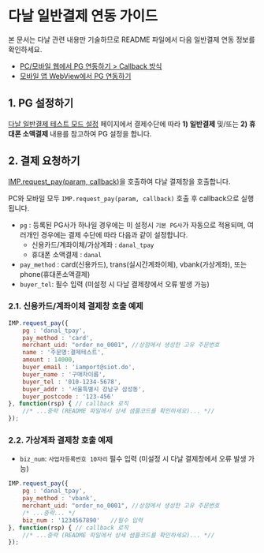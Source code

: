 # 다날 일반결제 연동 가이드

본 문서는 다날 관련 내용만 기술하므로 README 파일에서 다음 일반결제 연동 정보를 확인하세요.

- [PC/모바일 웹에서 PG 연동하기 > Callback 방식](../README.md#callback)
- [모바일 앱 WebView에서 PG 연동하기](../README.md#webview)

## 1. PG 설정하기

<a href="https://guide.iamport.kr/9865a7f8-4e20-4fe1-89bd-413beae49982" target="_blank">다날 일반결제 테스트 모드 설정</a> 페이지에서 결제수단에 따라 **1) 일반결제** 및/또는 **2) 휴대폰 소액결제** 내용를 참고하여 PG 설정을 합니다.

## 2. 결제 요청하기

[IMP.request_pay(param, callback)](https://docs.iamport.kr/sdk/javascript-sdk#request_pay)을 호출하여 다날 결제창을 호출합니다.

PC와 모바일 모두 `IMP.request_pay(param, callback)` 호출 후 callback으로 실행됩니다.

- `pg` : 등록된 PG사가 하나일 경우에는 미 설정시 `기본 PG사`가 자동으로 적용되며, 여러개인 경우에는 결제 수단에 따라 다음과 같이 설정합니다.
	- 신용카드/계좌이체/가상계좌 : `danal_tpay`
	- 휴대폰 소액결제 : `danal`
- `pay_method` : card(신용카드), trans(실시간계좌이체), vbank(가상계좌), 또는 phone(휴대폰소액결제)
- `buyer_tel`: 필수 입력 (미설정 시 다날 결제창에서 오류 발생 가능)  

### 2.1. 신용카드/계좌이체 결제창 호출 예제  

```javascript
IMP.request_pay({
    pg : 'danal_tpay',
    pay_method : 'card',
    merchant_uid: "order_no_0001", //상점에서 생성한 고유 주문번호
    name : '주문명:결제테스트',
    amount : 14000,
    buyer_email : 'iamport@siot.do',
    buyer_name : '구매자이름',
    buyer_tel : '010-1234-5678',
    buyer_addr : '서울특별시 강남구 삼성동',
    buyer_postcode : '123-456'
}, function(rsp) { // callback 로직
	//* ...중략 (README 파일에서 상세 샘플코드를 확인하세요)... *//
});
```
### 2.2. 가상계좌 결제창 호출 예제  

- `biz_num`: `사업자등록번호 10자리` 필수 입력 (미설정 시 다날 결제창에서 오류 발생 가능)

```javascript
IMP.request_pay({
    pg : 'danal_tpay',
    pay_method : 'vbank',
    merchant_uid: "order_no_0001", //상점에서 생성한 고유 주문번호
    /* ...중략... */
    biz_num : '1234567890'   //필수 입력
}, function(rsp) { // callback 로직
	//* ...중략 (README 파일에서 상세 샘플코드를 확인하세요)... *//
});
```

